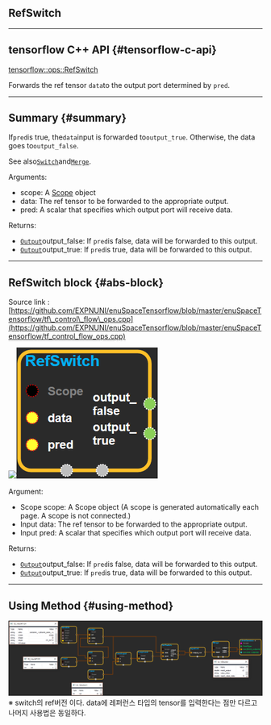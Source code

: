 ## RefSwitch

---

## tensorflow C++ API {#tensorflow-c-api}

[tensorflow::ops::RefSwitch](https://www.tensorflow.org/api_docs/cc/class/tensorflow/ops/ref-switch.html)

Forwards the ref tensor `data`to the output port determined by `pred`.

---

## Summary {#summary}

If`pred`is true, the`data`input is forwarded to`output_true`. Otherwise, the data goes to`output_false`.

See also[`Switch`](https://www.tensorflow.org/api_docs/cc/class/tensorflow/ops/switch.html#classtensorflow_1_1ops_1_1_switch)and[`Merge`](https://www.tensorflow.org/api_docs/cc/class/tensorflow/ops/merge.html#classtensorflow_1_1ops_1_1_merge).

Arguments:

* scope: A [Scope](https://www.tensorflow.org/api_docs/cc/class/tensorflow/scope.html#classtensorflow_1_1_scope) object
* data: The ref tensor to be forwarded to the appropriate output.
* pred: A scalar that specifies which output port will receive data.

Returns:

* [`Output`](https://www.tensorflow.org/api_docs/cc/class/tensorflow/output.html#classtensorflow_1_1_output)output\_false: If `pred`is false, data will be forwarded to this output.
* [`Output`](https://www.tensorflow.org/api_docs/cc/class/tensorflow/output.html#classtensorflow_1_1_output)output\_true: If `pred`is true, data will be forwarded to this output.

---

## RefSwitch block {#abs-block}

Source link :[https://github.com/EXPNUNI/enuSpaceTensorflow/blob/master/enuSpaceTensorflow/tf\_control\_flow\_ops.cpp](https://github.com/EXPNUNI/enuSpaceTensorflow/blob/master/enuSpaceTensorflow/tf_control_flow_ops.cpp)

![](/assets/tf_control_flow_ops/refswitch1.png)![](/assets/control_flow_ops/refswitch1.png)

Argument:

* Scope scope: A Scope object \(A scope is generated automatically each page. A scope is not connected.\)
* Input data: The ref tensor to be forwarded to the appropriate output.
* Input pred: A scalar that specifies which output port will receive data.

Returns:

* [`Output`](https://www.tensorflow.org/api_docs/cc/class/tensorflow/output.html#classtensorflow_1_1_output)output\_false: If `pred`is false, data will be forwarded to this output.
* [`Output`](https://www.tensorflow.org/api_docs/cc/class/tensorflow/output.html#classtensorflow_1_1_output)output\_true: If `pred`is true, data will be forwarded to this output.

---

## Using Method {#using-method}

![](/assets/control_flow_ops/refswitch2.png)※ switch의 ref버전 이다. data에 레퍼런스 타입의 tensor를 입력한다는 점만 다르고 나머지 사용법은 동일하다.


